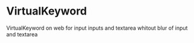 # VirtualKeyword
VirtualKeyword on web for input inputs and textarea whitout blur of input and textarea
